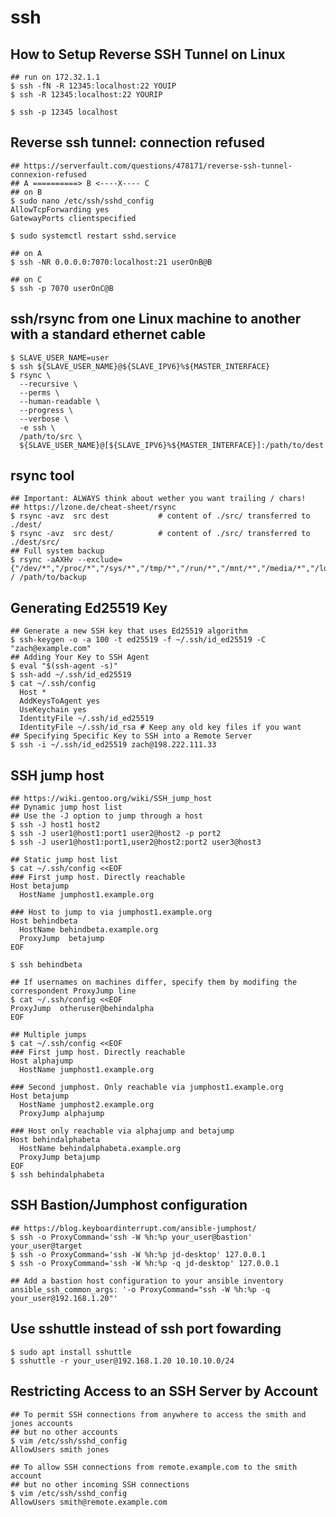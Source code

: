 ssh
===

## How to Setup Reverse SSH Tunnel on Linux

    ## run on 172.32.1.1
    $ ssh -fN -R 12345:localhost:22 YOUIP
    $ ssh -R 12345:localhost:22 YOURIP

    $ ssh -p 12345 localhost

## Reverse ssh tunnel: connection refused

    ## https://serverfault.com/questions/478171/reverse-ssh-tunnel-connexion-refused
    ## A ==========> B <----X---- C
    ## on B
    $ sudo nano /etc/ssh/sshd_config
    AllowTcpForwarding yes
    GatewayPorts clientspecified

    $ sudo systemctl restart sshd.service

    ## on A
    $ ssh -NR 0.0.0.0:7070:localhost:21 userOnB@B

    ## on C
    $ ssh -p 7070 userOnC@B

## ssh/rsync from one Linux machine to another with a standard ethernet cable

    $ SLAVE_USER_NAME=user
    $ ssh ${SLAVE_USER_NAME}@${SLAVE_IPV6}%${MASTER_INTERFACE}
    $ rsync \
      --recursive \
      --perms \
      --human-readable \
      --progress \
      --verbose \
      -e ssh \
      /path/to/src \
      ${SLAVE_USER_NAME}@[${SLAVE_IPV6}%${MASTER_INTERFACE}]:/path/to/dest

## rsync tool

    ## Important: ALWAYS think about wether you want trailing / chars!
    ## https://lzone.de/cheat-sheet/rsync
    $ rsync -avz  src dest           # content of ./src/ transferred to ./dest/
    $ rsync -avz  src dest/          # content of ./src/ transferred to ./dest/src/
    ## Full system backup
    $ rsync -aAXHv --exclude={"/dev/*","/proc/*","/sys/*","/tmp/*","/run/*","/mnt/*","/media/*","/lost+found"} / /path/to/backup

## Generating Ed25519 Key

    ## Generate a new SSH key that uses Ed25519 algorithm
    $ ssh-keygen -o -a 100 -t ed25519 -f ~/.ssh/id_ed25519 -C "zach@example.com"
    ## Adding Your Key to SSH Agent
    $ eval "$(ssh-agent -s)"
    $ ssh-add ~/.ssh/id_ed25519
    $ cat ~/.ssh/config
      Host *
      AddKeysToAgent yes
      UseKeychain yes
      IdentityFile ~/.ssh/id_ed25519
      IdentityFile ~/.ssh/id_rsa # Keep any old key files if you want
    ## Specifying Specific Key to SSH into a Remote Server
    $ ssh -i ~/.ssh/id_ed25519 zach@198.222.111.33

## SSH jump host

    ## https://wiki.gentoo.org/wiki/SSH_jump_host
    ## Dynamic jump host list
    ## Use the -J option to jump through a host
    $ ssh -J host1 host2
    $ ssh -J user1@host1:port1 user2@host2 -p port2
    $ ssh -J user1@host1:port1,user2@host2:port2 user3@host3

    ## Static jump host list
    $ cat ~/.ssh/config <<EOF
    ### First jump host. Directly reachable
    Host betajump
      HostName jumphost1.example.org

    ### Host to jump to via jumphost1.example.org
    Host behindbeta
      HostName behindbeta.example.org
      ProxyJump  betajump
    EOF

    $ ssh behindbeta

    ## If usernames on machines differ, specify them by modifing the correspondent ProxyJump line
    $ cat ~/.ssh/config <<EOF
    ProxyJump  otheruser@behindalpha
    EOF

    ## Multiple jumps
    $ cat ~/.ssh/config <<EOF
    ### First jump host. Directly reachable
    Host alphajump
      HostName jumphost1.example.org

    ### Second jumphost. Only reachable via jumphost1.example.org
    Host betajump
      HostName jumphost2.example.org
      ProxyJump alphajump

    ### Host only reachable via alphajump and betajump
    Host behindalphabeta
      HostName behindalphabeta.example.org
      ProxyJump betajump
    EOF
    $ ssh behindalphabeta

## SSH Bastion/Jumphost configuration

    ## https://blog.keyboardinterrupt.com/ansible-jumphost/
    $ ssh -o ProxyCommand='ssh -W %h:%p your_user@bastion' your_user@target
    $ ssh -o ProxyCommand='ssh -W %h:%p jd-desktop' 127.0.0.1
    $ ssh -o ProxyCommand='ssh -W %h:%p -q jd-desktop' 127.0.0.1

    ## Add a bastion host configuration to your ansible inventory
    ansible_ssh_common_args: '-o ProxyCommand="ssh -W %h:%p -q your_user@192.168.1.20"'

## Use sshuttle instead of ssh port fowarding

    $ sudo apt install sshuttle
    $ sshuttle -r your_user@192.168.1.20 10.10.10.0/24

## Restricting Access to an SSH Server by Account

    ## To permit SSH connections from anywhere to access the smith and jones accounts
    ## but no other accounts
    $ vim /etc/ssh/sshd_config
    AllowUsers smith jones

    ## To allow SSH connections from remote.example.com to the smith account
    ## but no other incoming SSH connections
    $ vim /etc/ssh/sshd_config
    AllowUsers smith@remote.example.com
